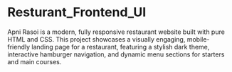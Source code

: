 # Resturant_Frontend_UI
Apni Rasoi is a modern, fully responsive restaurant website built with pure HTML and CSS. This project showcases a visually engaging, mobile-friendly landing page for a restaurant, featuring a stylish dark theme, interactive hamburger navigation, and dynamic menu sections for starters and main courses.
